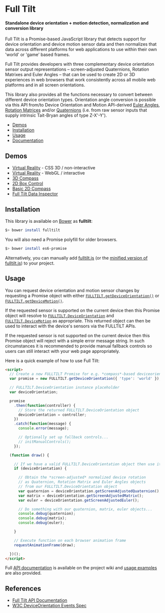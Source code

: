 Full Tilt
==========

#### Standalone device orientation + motion detection, normalization and conversion library ####

Full Tilt is a Promise-based JavaScript library that detects support for device orientation and device motion sensor data and then normalizes that data across different platforms for web applications to use within their own 'world' or 'game' based frames.

Full Tilt provides developers with three complementary device orientation sensor output representations – screen-adjusted Quaternions, Rotation Matrixes and Euler Angles – that can be used to create 2D or 3D experiences in web browsers that work consistently across all mobile web platforms and in all screen orientations.

This library also provides all the functions necessary to convert between different device orientation types. Orientation angle conversion is possible via this API from/to Device Orientation and Motion API-derived [Euler Angles](http://en.wikipedia.org/wiki/Euler_angles), [Rotation Matrices](http://en.wikipedia.org/wiki/Rotation_matrix) and/or [Quaternions](http://en.wikipedia.org/wiki/Quaternion) (i.e. from raw sensor inputs that supply intrinsic Tait-Bryan angles of type Z-X'-Y').

* [Demos](#demos)
* [Installation](#installation)
* [Usage](#usage)
* [Documentation](https://github.com/richtr/Full-Tilt/wiki/Full-Tilt-API-Documentation)

## Demos ##

* [Virtual Reality](https://richtr.github.io/Full-Tilt/examples/vr_test.html) - CSS 3D / non-interactive
* [Virtual Reality](https://richtr.github.io/Full-Tilt/examples/vr_interactive.html) - WebGL / interactive
* [3D Compass](https://richtr.github.io/Marine-Compass/)
* [2D Box Control](https://richtr.github.io/Full-Tilt/examples/box2d.html)
* [Basic 2D Compass](https://richtr.github.io/Full-Tilt/examples/compass.html)
* [Full Tilt Data Inspector](https://richtr.github.io/Full-Tilt/examples/data_display.html)

## Installation ##

This library is available on [Bower](http://bower.io/) as **fulltilt**:

```bash
$> bower install fulltilt
```

You will also need a Promise polyfill for older browsers.

```bash
$> bower install es6-promise
```

Alternatively, you can manually add [fulltilt.js](https://github.com/richtr/Full-Tilt/blob/master/dist/fulltilt.js) (or the [minified version of fulltilt.js](https://github.com/richtr/Full-Tilt/blob/master/dist/fulltilt.min.js)) to your project.

## Usage ##

You can request device orientation and motion sensor changes by requesting a Promise object with either [`FULLTILT.getDeviceOrientation()`](https://github.com/richtr/Full-Tilt/wiki/Full-Tilt-API-Documentation#fulltiltgetdeviceorientation--options--) or [`FULLTILT.getDeviceMotion()`](https://github.com/richtr/Full-Tilt/wiki/Full-Tilt-API-Documentation#fulltiltgetdevicemotion--options--).

If the requested sensor is supported on the current device then this Promise object will resolve to [`FULLTILT.DeviceOrientation`](https://github.com/richtr/Full-Tilt/wiki/Full-Tilt-API-Documentation#fulltiltdeviceorientation) and [`FULLTILT.DeviceMotion`](https://github.com/richtr/Full-Tilt/wiki/Full-Tilt-API-Documentation#fulltiltdevicemotion) as appropriate. This returned object can then be used to interact with the device's sensors via the FULLTILT APIs.

If the requested sensor is not supported on the current device then this Promise object will reject with a simple error message string. In such circumstances it is recommended to provide manual fallback controls so users can still interact with your web page appropriately.

Here is a quick example of how to use Full Tilt:

```html
<script>
  // Create a new FULLTILT Promise for e.g. *compass*-based deviceorientation data
  var promise = new FULLTILT.getDeviceOrientation({ 'type': 'world' });

  // FULLTILT.DeviceOrientation instance placeholder
  var deviceOrientation;

  promise
    .then(function(controller) {
      // Store the returned FULLTILT.DeviceOrientation object
      deviceOrientation = controller;
    })
    .catch(function(message) {
      console.error(message);

      // Optionally set up fallback controls...
      // initManualControls();
    });

  (function draw() {

    // If we have a valid FULLTILT.DeviceOrientation object then use it
    if (deviceOrientation) {

      // Obtain the *screen-adjusted* normalized device rotation
      // as Quaternion, Rotation Matrix and Euler Angles objects
      // from our FULLTILT.DeviceOrientation object
      var quaternion = deviceOrientation.getScreenAdjustedQuaternion();
      var matrix = deviceOrientation.getScreenAdjustedMatrix();
      var euler = deviceOrientation.getScreenAdjustedEuler();

      // Do something with our quaternion, matrix, euler objects...
      console.debug(quaternion);
      console.debug(matrix);
      console.debug(euler);

    }

    // Execute function on each browser animation frame
    requestAnimationFrame(draw);

  })();
</script>
```

Full [API documentation](https://github.com/richtr/Full-Tilt/wiki/Full-Tilt-API-Documentation) is available on the project wiki and [usage examples](https://github.com/richtr/Full-Tilt/tree/master/examples) are also provided.

## References ##

* [Full Tilt API Documentation](https://github.com/richtr/Full-Tilt/wiki/Full-Tilt-API-Documentation)
* [W3C DeviceOrientation Events Spec](http://w3c.github.io/deviceorientation/spec-source-orientation.html)
